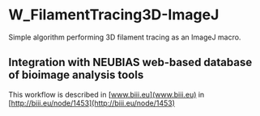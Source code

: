 # W_FilamentTracing3D-ImageJ
Simple algorithm performing 3D filament tracing as an ImageJ macro.

## Integration with NEUBIAS web-based database of bioimage analysis tools 
This workflow is described in [www.biii.eu](www.biii.eu) in [http://biii.eu/node/1453](http://biii.eu/node/1453)
